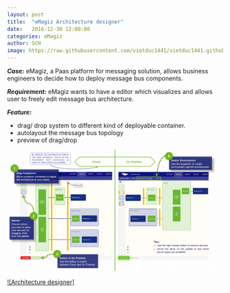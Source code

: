 ```yaml
---
layout: post
title:  "eMagiz Architecture designer"
date:   2016-12-30 12:00:00
categories: eMagiz
author: SCH 
image: https://raw.githubusercontent.com/vietduc1441/vietduc1441.github.io/master/img/infographic_design_architecture_thumb.png
---
```

*__Case:__* eMagiz, a Paas platform for messaging solution, allows business engineers to decide how to deploy message bus components. 


*__Requirement:__* eMagiz wants to have a editor which visualizes and allows user to freely edit message bus architecture. 


*__Feature:__*

- drag/ drop system to different kind of deployable container. 
- autolayout the message bus topology
- preview of drag/drop

![Architecture designer](https://raw.githubusercontent.com/vietduc1441/vietduc1441.github.io/master/img/infographic_design_architecture.png "Architecture designer")

[![Architecture designer]](http://www.youtube.com/watch?v=exZioAvMC20)
